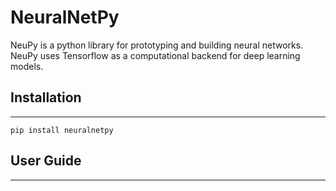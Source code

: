 NeuralNetPy 
============

NeuPy is a python library for prototyping and building neural networks. NeuPy uses Tensorflow as a computational backend for deep learning models.

## Installation
------------
    pip install neuralnetpy

## User Guide
----------
